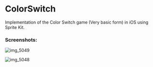 # ColorSwitch

Implementation of the Color Switch game (Very basic form) in iOS using Sprite Kit.


### Screenshots:

![img_5049](https://user-images.githubusercontent.com/31029893/42467993-264b27be-83d1-11e8-984f-4afdad38064f.PNG)


![img_5048](https://user-images.githubusercontent.com/31029893/42467978-1a2d6460-83d1-11e8-9f54-28a9e0b1b744.PNG)

